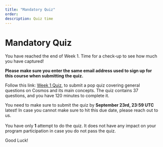 ```yaml
---
title: "Mandatory Quiz"
order:
description: Quiz time
---
```


# Mandatory Quiz

You have reached the end of Week 1. Time for a check-up to see how much you have captured!

**Please make sure you enter the same email address used to sign up for this course when submitting the quiz.**

Follow this link: [Week 1 Quiz](https://hr.gs/ida-c2-week1-quiz), to submit a pop quiz covering general questions on Cosmos and its main concepts. The quiz contains 37 questions, and you have 120 minutes to complete it.

<HighlightBox type="note">

You need to make sure to submit the quiz by **September 23rd, 23:59 UTC** latest! In case you cannot make sure to hit this due date, please reach out to us.
<br/><br/>
You have only **1** attempt to do the quiz. It does not have any impact on your program participation in case you do not pass the quiz.

</HighlightBox>

Good Luck!

